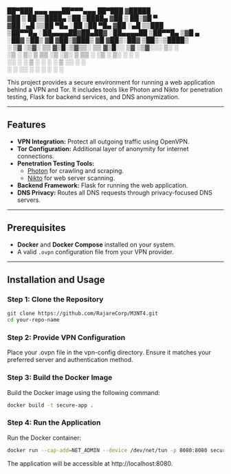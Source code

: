  ██▀███   ▄▄▄      ▄▄▄██▀▀▀▄▄▄       ██▀███  ▓█████ <br>
▓██ ▒ ██▒▒████▄      ▒██  ▒████▄    ▓██ ▒ ██▒▓█   ▀ <br>
▓██ ░▄█ ▒▒██  ▀█▄    ░██  ▒██  ▀█▄  ▓██ ░▄█ ▒▒███   <br>
▒██▀▀█▄  ░██▄▄▄▄██▓██▄██▓ ░██▄▄▄▄██ ▒██▀▀█▄  ▒▓█  ▄ <br>
░██▓ ▒██▒ ▓█   ▓██▒▓███▒   ▓█   ▓██▒░██▓ ▒██▒░▒████▒<br>
░ ▒▓ ░▒▓░ ▒▒   ▓▒█░▒▓▒▒░   ▒▒   ▓▒█░░ ▒▓ ░▒▓░░░ ▒░ ░<br>
  ░▒ ░ ▒░  ▒   ▒▒ ░▒ ░▒░    ▒   ▒▒ ░  ░▒ ░ ▒░ ░ ░  ░<br>
  ░░   ░   ░   ▒   ░ ░ ░    ░   ▒     ░░   ░    ░   <br>
   ░           ░  ░░   ░        ░  ░   ░        ░  ░<br>


This project provides a secure environment for running a web application behind a VPN and Tor. It includes tools like Photon and Nikto for penetration testing, Flask for backend services, and DNS anonymization.

---

## Features

- **VPN Integration:** Protect all outgoing traffic using OpenVPN.
- **Tor Configuration:** Additional layer of anonymity for internet connections.
- **Penetration Testing Tools:**
  - [Photon](https://github.com/s0md3v/Photon) for crawling and scraping.
  - [Nikto](https://github.com/sullo/nikto) for web server scanning.
- **Backend Framework:** Flask for running the web application.
- **DNS Privacy:** Routes all DNS requests through privacy-focused DNS servers.

---

## Prerequisites

- **Docker** and **Docker Compose** installed on your system.
- A valid `.ovpn` configuration file from your VPN provider.

---

## Installation and Usage

### Step 1: Clone the Repository
```bash
git clone https://github.com/RajareCorp/M3NT4.git
cd your-repo-name
```
### Step 2: Provide VPN Configuration
Place your .ovpn file in the vpn-config directory. Ensure it matches your preferred server and authentication method.

### Step 3: Build the Docker Image
Build the Docker image using the following command:

```bash
docker build -t secure-app .
```
### Step 4: Run the Application
Run the Docker container:
```bash
docker run --cap-add=NET_ADMIN --device /dev/net/tun -p 8080:8080 secure-app
```
The application will be accessible at http://localhost:8080.